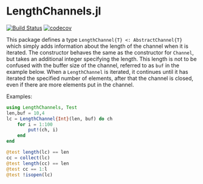# LengthChannels.jl

[![Build Status](https://travis-ci.org/baggepinnen/LengthChannels.jl.svg?branch=master)](https://travis-ci.org/baggepinnen/LengthChannels.jl)
[![codecov](https://codecov.io/gh/baggepinnen/LengthChannels.jl/branch/master/graph/badge.svg)](https://codecov.io/gh/baggepinnen/LengthChannels.jl)

This package defines a type `LengthChannel{T} <: AbstractChannel{T}` which simply adds information about the length of the channel when it is iterated. The constructor behaves the same as the constructor for `Channel`, but takes an additional integer specifying the length. This length is not to be confused with the buffer size of the channel, referred to as `buf` in the example below. When a `LengthChannel` is iterated, it continues until it has iterated the specified number of elements, after that the channel is closed, even if there are more elements put in the channel.

Examples:

```julia
using LengthChannels, Test
len,buf = 10,4
lc = LengthChannel{Int}(len, buf) do ch
    for i = 1:100
        put!(ch, i)
    end
end

@test length(lc) == len
cc = collect(lc)
@test length(cc) == len
@test cc == 1:l
@test !isopen(lc)
```
